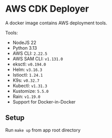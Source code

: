  # AWS CDK Deployer

 A docker image contains AWS deployment tools.

 Tools:

 * NodeJS 22
 * Python 3.13
 * AWS CLI: `2.22.5`
 * AWS SAM CLI: `v1.131.0`
 * eksctl: `v0.194.0`
 * Helm: `v3.16.3`
 * Istioctl: `1.24.1`
 * K9s: `v0.32.7`
 * Kubectl: `v1.31.3`
 * Kustomize: `5.5.0`
 * Rain: `v1.19.0`
 * Support for Docker-in-Docker

 ## Setup

 Run `make up` from app root directory
